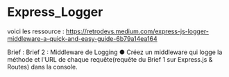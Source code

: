 # Express_Logger

voici les ressource : https://retrodevs.medium.com/express-js-logger-middleware-a-quick-and-easy-guide-6b79a14ea164

Brief :
 Brief 2 : Middleware de Logging
● Créez un middleware qui logge la méthode et l'URL de chaque requête(requête du
  Brief 1 sur Express.js & Routes) dans la console.